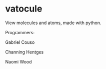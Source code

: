 # vatocule
View molecules and atoms, made with python.

Programmers:

Gabriel Couso

Channing Hentges

Naomi Wood
